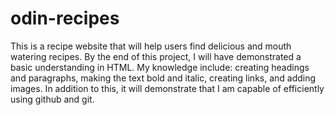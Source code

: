 # odin-recipes
This is a recipe website that will help users find delicious and mouth watering recipes.
By the end of this project, I will have demonstrated a basic understanding in HTML. My knowledge include: creating headings and paragraphs, making the text bold and italic, creating links, and adding images. In addition to this, it will demonstrate that I am capable of efficiently using github and git.